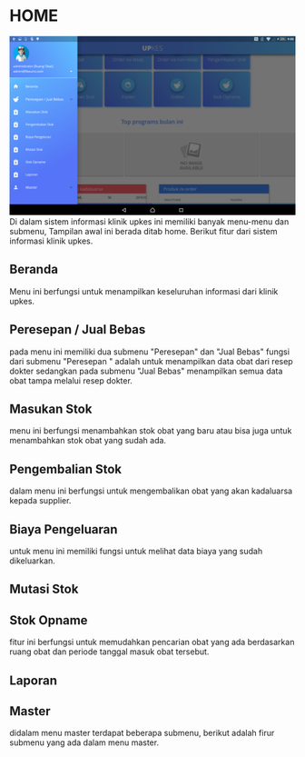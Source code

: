 # HOME
![5](../img/5.png)
Di dalam sistem informasi klinik upkes ini memiliki banyak menu-menu dan submenu, Tampilan awal ini berada ditab home. Berikut fitur dari sistem informasi klinik upkes.

## Beranda
Menu ini berfungsi untuk menampilkan keseluruhan informasi dari klinik upkes.

## Peresepan / Jual Bebas
pada menu ini memiliki dua submenu "Peresepan" dan "Jual Bebas" fungsi dari submenu "Peresepan " adalah untuk menampilkan data obat dari resep dokter sedangkan pada submenu "Jual Bebas" menampilkan semua data obat tampa melalui resep dokter. 

## Masukan Stok
menu ini berfungsi menambahkan stok obat yang baru atau bisa juga untuk menambahkan stok obat yang sudah ada.


## Pengembalian Stok
dalam menu ini berfungsi untuk mengembalikan obat yang akan kadaluarsa kepada supplier.

## Biaya Pengeluaran
untuk menu ini memiliki fungsi untuk melihat data biaya yang sudah dikeluarkan.

## Mutasi Stok

## Stok Opname
fitur ini berfungsi untuk memudahkan pencarian obat yang ada berdasarkan ruang obat dan periode tanggal masuk obat tersebut.

## Laporan

## Master
didalam menu master terdapat beberapa submenu,
berikut adalah firur submenu yang ada dalam menu master.